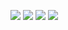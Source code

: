 ![](https://i.giphy.com/media/g9582DNuQppxC/giphy.webp) ![](https://i.giphy.com/media/3oFzmiMu3v4LIXpJBK/giphy.webp) ![](https://i.giphy.com/media/kkSkgexb9xBoQ/giphy.webp)
![](https://i.imgur.com/oVG43Je.gif)
